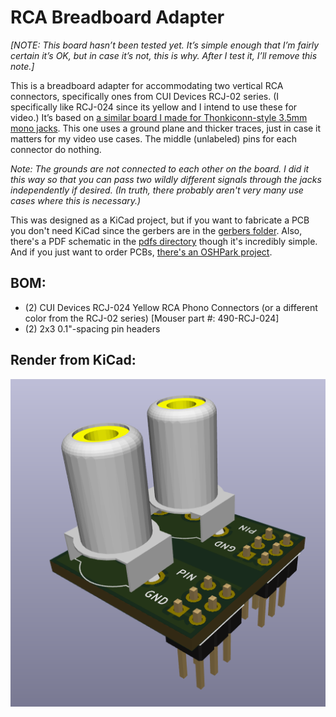RCA Breadboard Adapter
======================

_[NOTE: This board hasn’t been tested yet. It’s simple enough that I’m fairly certain it’s OK, but in case it’s not, this is why. After I test it, I’ll remove this note.]_

This is a breadboard adapter for accommodating two vertical RCA connectors, specifically ones from CUI Devices RCJ-02 series. (I specifically like RCJ-024 since its yellow and I intend to use these for video.) It’s based on [a similar board I made for Thonkiconn-style 3.5mm mono jacks](https://oshpark.com/shared_projects/N9XmX8cB). This one uses a ground plane and thicker traces, just in case it matters for my video use cases. The middle (unlabeled) pins for each connector do nothing.

_Note: The grounds are not connected to each other on the board. I did it this way so that you can pass two wildly different signals through the jacks independently if desired. (In truth, there probably aren't very many use cases where this is necessary.)_

This was designed as a KiCad project, but if you want to fabricate a PCB you don't need KiCad since the gerbers are in the [gerbers folder](gerbers/). Also, there's a PDF schematic in the [pdfs directory](pdfs) though it's incredibly simple. And if you just want to order PCBs, [there's an OSHPark project](https://oshpark.com/shared_projects/sYbP0NE6).

## BOM:

- (2) CUI Devices RCJ-024 Yellow RCA Phono Connectors (or a different color from the RCJ-02 series) [Mouser part #: 490-RCJ-024]
- (2) 2x3 0.1"-spacing pin headers

## Render from KiCad:

![RCA Breadboard Adapter 3D Render](images/rca_breadboard_adapter-3d_render-crop_for_web-515.png)

